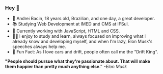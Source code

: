 ### Hey 👋

- 🚀 Andrei Bacin, 18 years old, Brazilian, and one day, a great developer.
- 📚 Studying Web Development at IMED and CMS at IFSul.
- 👾 Currently working with JavaScript, HTML and CSS.
- 👨‍💻 I enjoy to study and learn, always focused on improving what I already know and developing myself, and when I'm lazy, Elon Musk's speeches always help me.
- 🚗 Fun Fact: As I love cars and drift, people often call me the "Drift King".

**"People should pursue what they're passionate about. That will make them happier than pretty much anything else."** 
*-Elon Musk*
